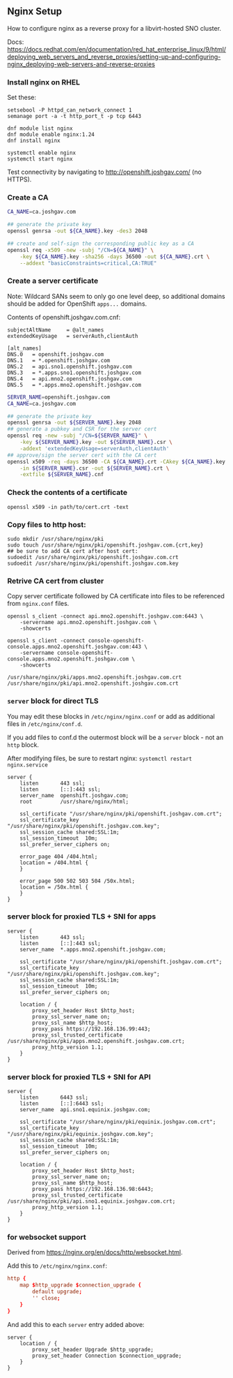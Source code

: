 ## Nginx Setup

How to configure nginx as a reverse proxy for a libvirt-hosted SNO cluster.

Docs: <https://docs.redhat.com/en/documentation/red_hat_enterprise_linux/9/html/deploying_web_servers_and_reverse_proxies/setting-up-and-configuring-nginx_deploying-web-servers-and-reverse-proxies>

### Install nginx on RHEL

Set these:

```
setsebool -P httpd_can_network_connect 1
semanage port -a -t http_port_t -p tcp 6443
```

```
dnf module list nginx
dnf module enable nginx:1.24
dnf install nginx

systemctl enable nginx
systemctl start nginx
```

Test connectivity by navigating to <http://openshift.joshgav.com/> (no HTTPS).

### Create a CA

```bash
CA_NAME=ca.joshgav.com

## generate the private key
openssl genrsa -out ${CA_NAME}.key -des3 2048

## create and self-sign the corresponding public key as a CA
openssl req -x509 -new -subj "/CN=${CA_NAME}" \
    -key ${CA_NAME}.key -sha256 -days 36500 -out ${CA_NAME}.crt \
    --addext "basicConstraints=critical,CA:TRUE"
```

### Create a server certificate

Note: Wildcard SANs seem to only go one level deep, so additional domains should
be added for OpenShift `apps...` domains.

Contents of openshift.joshgav.com.cnf:

```text
subjectAltName     = @alt_names
extendedKeyUsage   = serverAuth,clientAuth

[alt_names]
DNS.0   = openshift.joshgav.com
DNS.1   = *.openshift.joshgav.com
DNS.2   = api.sno1.openshift.joshgav.com
DNS.3   = *.apps.sno1.openshift.joshgav.com
DNS.4   = api.mno2.openshift.joshgav.com
DNS.5   = *.apps.mno2.openshift.joshgav.com
```

```bash
SERVER_NAME=openshift.joshgav.com
CA_NAME=ca.joshgav.com

## generate the private key
openssl genrsa -out ${SERVER_NAME}.key 2048
## generate a pubkey and CSR for the server cert
openssl req -new -subj "/CN=${SERVER_NAME}" \
    -key ${SERVER_NAME}.key -out ${SERVER_NAME}.csr \
    -addext 'extendedKeyUsage=serverAuth,clientAuth'
## approve/sign the server cert with the CA cert
openssl x509 -req -days 36500 -CA ${CA_NAME}.crt -CAkey ${CA_NAME}.key \
    -in ${SERVER_NAME}.csr -out ${SERVER_NAME}.crt \
    -extfile ${SERVER_NAME}.cnf
```

### Check the contents of a certificate

```
openssl x509 -in path/to/cert.crt -text 
```

### Copy files to http host:

```
sudo mkdir /usr/share/nginx/pki
sudo touch /usr/share/nginx/pki/openshift.joshgav.com.{crt,key}
## be sure to add CA cert after host cert:
sudoedit /usr/share/nginx/pki/openshift.joshgav.com.crt
sudoedit /usr/share/nginx/pki/openshift.joshgav.com.key
```

### Retrive CA cert from cluster

Copy server certificate followed by CA certificate into files to be referenced from `nginx.conf` files.

```
openssl s_client -connect api.mno2.openshift.joshgav.com:6443 \
    -servername api.mno2.openshift.joshgav.com \
    -showcerts

openssl s_client -connect console-openshift-console.apps.mno2.openshift.joshgav.com:443 \
    -servername console-openshift-console.apps.mno2.openshift.joshgav.com \
    -showcerts
```

```
/usr/share/nginx/pki/apps.mno2.openshift.joshgav.com.crt
/usr/share/nginx/pki/api.mno2.openshift.joshgav.com.crt
```

### `server` block for direct TLS

You may edit these blocks in `/etc/nginx/nginx.conf` or add as additional files in `/etc/nginx/conf.d`.

If you add files to conf.d the outermost block will be a `server` block - not an `http` block.

After modifying files, be sure to restart nginx: `systemctl restart nginx.service`


```
server {
    listen       443 ssl;
    listen       [::]:443 ssl;
    server_name  openshift.joshgav.com;
    root         /usr/share/nginx/html;

    ssl_certificate "/usr/share/nginx/pki/openshift.joshgav.com.crt";
    ssl_certificate_key "/usr/share/nginx/pki/openshift.joshgav.com.key";
    ssl_session_cache shared:SSL:1m;
    ssl_session_timeout  10m;
    ssl_prefer_server_ciphers on;

    error_page 404 /404.html;
    location = /404.html {
    }

    error_page 500 502 503 504 /50x.html;
    location = /50x.html {
    }
}
```

### server block for proxied TLS + SNI for apps

```
server {
    listen       443 ssl;
    listen       [::]:443 ssl;
    server_name  *.apps.mno2.openshift.joshgav.com;

    ssl_certificate "/usr/share/nginx/pki/openshift.joshgav.com.crt";
    ssl_certificate_key "/usr/share/nginx/pki/openshift.joshgav.com.key";
    ssl_session_cache shared:SSL:1m;
    ssl_session_timeout  10m;
    ssl_prefer_server_ciphers on;

    location / {
        proxy_set_header Host $http_host;
        proxy_ssl_server_name on;
        proxy_ssl_name $http_host;
        proxy_pass https://192.168.136.99:443;
        proxy_ssl_trusted_certificate /usr/share/nginx/pki/apps.mno2.openshift.joshgav.com.crt;
        proxy_http_version 1.1;
    }
}
```

### server block for proxied TLS + SNI for API

```
server {
    listen       6443 ssl;
    listen       [::]:6443 ssl;
    server_name  api.sno1.equinix.joshgav.com;

    ssl_certificate "/usr/share/nginx/pki/equinix.joshgav.com.crt";
    ssl_certificate_key "/usr/share/nginx/pki/equinix.joshgav.com.key";
    ssl_session_cache shared:SSL:1m;
    ssl_session_timeout  10m;
    ssl_prefer_server_ciphers on;

    location / {
        proxy_set_header Host $http_host;
        proxy_ssl_server_name on;
        proxy_ssl_name $http_host;
        proxy_pass https://192.168.136.98:6443;
        proxy_ssl_trusted_certificate /usr/share/nginx/pki/api.sno1.equinix.joshgav.com.crt;
        proxy_http_version 1.1;
    }
}
```

### for websocket support

Derived from <https://nginx.org/en/docs/http/websocket.html>.

Add this to `/etc/nginx/nginx.conf`:

```conf
http {
    map $http_upgrade $connection_upgrade {
        default upgrade;
        '' close;
    }
}
```

And add this to each `server` entry added above:

```
server {
    location / {
        proxy_set_header Upgrade $http_upgrade;
        proxy_set_header Connection $connection_upgrade;
    }
}
```
